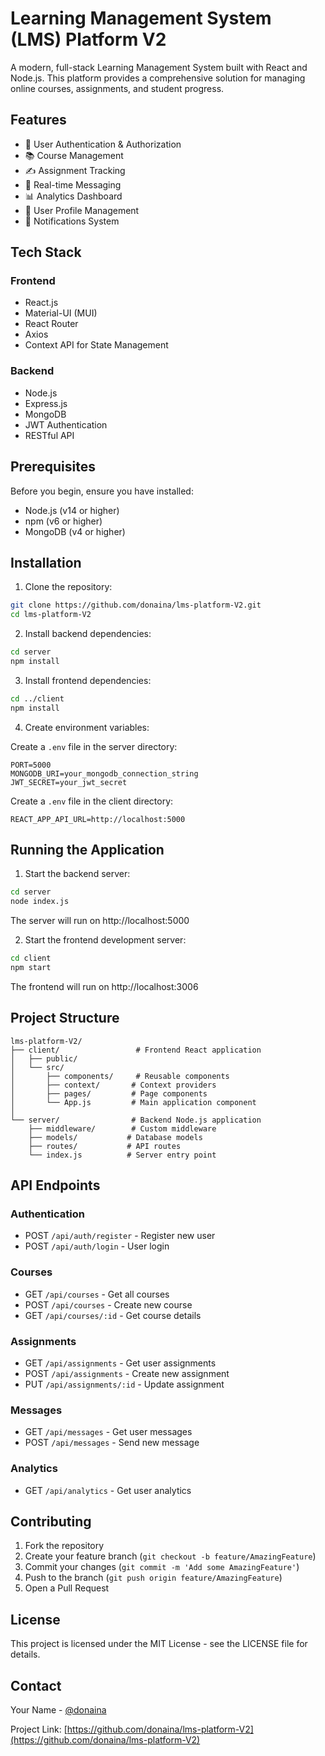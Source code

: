 # Learning Management System (LMS) Platform V2

A modern, full-stack Learning Management System built with React and Node.js. This platform provides a comprehensive solution for managing online courses, assignments, and student progress.

## Features

- 🔐 User Authentication & Authorization
- 📚 Course Management
- ✍️ Assignment Tracking
- 💬 Real-time Messaging
- 📊 Analytics Dashboard
- 👤 User Profile Management
- 🔔 Notifications System

## Tech Stack

### Frontend
- React.js
- Material-UI (MUI)
- React Router
- Axios
- Context API for State Management

### Backend
- Node.js
- Express.js
- MongoDB
- JWT Authentication
- RESTful API

## Prerequisites

Before you begin, ensure you have installed:
- Node.js (v14 or higher)
- npm (v6 or higher)
- MongoDB (v4 or higher)

## Installation

1. Clone the repository:
```bash
git clone https://github.com/donaina/lms-platform-V2.git
cd lms-platform-V2
```

2. Install backend dependencies:
```bash
cd server
npm install
```

3. Install frontend dependencies:
```bash
cd ../client
npm install
```

4. Create environment variables:

Create a `.env` file in the server directory:
```env
PORT=5000
MONGODB_URI=your_mongodb_connection_string
JWT_SECRET=your_jwt_secret
```

Create a `.env` file in the client directory:
```env
REACT_APP_API_URL=http://localhost:5000
```

## Running the Application

1. Start the backend server:
```bash
cd server
node index.js
```
The server will run on http://localhost:5000

2. Start the frontend development server:
```bash
cd client
npm start
```
The frontend will run on http://localhost:3006

## Project Structure

```
lms-platform-V2/
├── client/                 # Frontend React application
│   ├── public/
│   └── src/
│       ├── components/     # Reusable components
│       ├── context/       # Context providers
│       ├── pages/         # Page components
│       └── App.js         # Main application component
│
└── server/                # Backend Node.js application
    ├── middleware/        # Custom middleware
    ├── models/           # Database models
    ├── routes/           # API routes
    └── index.js          # Server entry point
```

## API Endpoints

### Authentication
- POST `/api/auth/register` - Register new user
- POST `/api/auth/login` - User login

### Courses
- GET `/api/courses` - Get all courses
- POST `/api/courses` - Create new course
- GET `/api/courses/:id` - Get course details

### Assignments
- GET `/api/assignments` - Get user assignments
- POST `/api/assignments` - Create new assignment
- PUT `/api/assignments/:id` - Update assignment

### Messages
- GET `/api/messages` - Get user messages
- POST `/api/messages` - Send new message

### Analytics
- GET `/api/analytics` - Get user analytics

## Contributing

1. Fork the repository
2. Create your feature branch (`git checkout -b feature/AmazingFeature`)
3. Commit your changes (`git commit -m 'Add some AmazingFeature'`)
4. Push to the branch (`git push origin feature/AmazingFeature`)
5. Open a Pull Request

## License

This project is licensed under the MIT License - see the LICENSE file for details.

## Contact

Your Name - [@donaina](https://github.com/donaina)

Project Link: [https://github.com/donaina/lms-platform-V2](https://github.com/donaina/lms-platform-V2) 